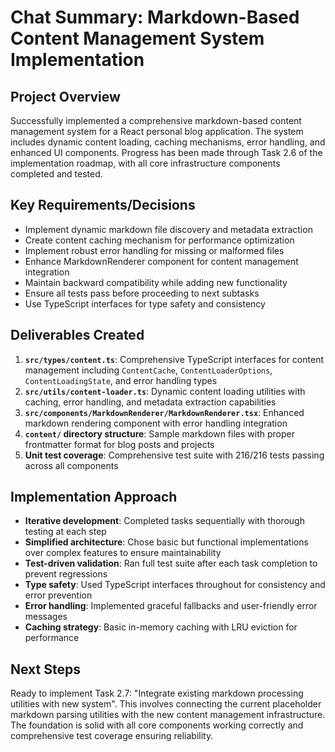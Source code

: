 # Chat Summary: Markdown-Based Content Management System Implementation

## Project Overview
Successfully implemented a comprehensive markdown-based content management system for a React personal blog application. The system includes dynamic content loading, caching mechanisms, error handling, and enhanced UI components. Progress has been made through Task 2.6 of the implementation roadmap, with all core infrastructure components completed and tested.

## Key Requirements/Decisions
- Implement dynamic markdown file discovery and metadata extraction
- Create content caching mechanism for performance optimization
- Implement robust error handling for missing or malformed files
- Enhance MarkdownRenderer component for content management integration
- Maintain backward compatibility while adding new functionality
- Ensure all tests pass before proceeding to next subtasks
- Use TypeScript interfaces for type safety and consistency

## Deliverables Created
1. **`src/types/content.ts`**: Comprehensive TypeScript interfaces for content management including `ContentCache`, `ContentLoaderOptions`, `ContentLoadingState`, and error handling types
2. **`src/utils/content-loader.ts`**: Dynamic content loading utilities with caching, error handling, and metadata extraction capabilities
3. **`src/components/MarkdownRenderer/MarkdownRenderer.tsx`**: Enhanced markdown rendering component with error handling integration
4. **`content/` directory structure**: Sample markdown files with proper frontmatter format for blog posts and projects
5. **Unit test coverage**: Comprehensive test suite with 216/216 tests passing across all components

## Implementation Approach
- **Iterative development**: Completed tasks sequentially with thorough testing at each step
- **Simplified architecture**: Chose basic but functional implementations over complex features to ensure maintainability
- **Test-driven validation**: Ran full test suite after each task completion to prevent regressions
- **Type safety**: Used TypeScript interfaces throughout for consistency and error prevention
- **Error handling**: Implemented graceful fallbacks and user-friendly error messages
- **Caching strategy**: Basic in-memory caching with LRU eviction for performance

## Next Steps
Ready to implement Task 2.7: "Integrate existing markdown processing utilities with new system". This involves connecting the current placeholder markdown parsing utilities with the new content management infrastructure. The foundation is solid with all core components working correctly and comprehensive test coverage ensuring reliability.
